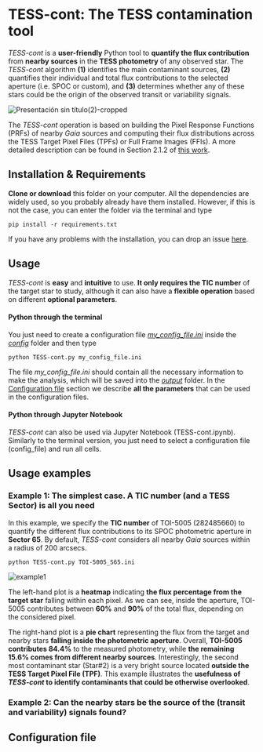# TESS-cont: The TESS contamination tool

*TESS-cont* is a **user-friendly** Python tool to **quantify the flux contribution** from **nearby sources** in the **TESS photometry** of any observed star. The *TESS-cont* algorithm **(1)** identifies the main contaminant sources, **(2)** quantifies their individual and total flux contributions to the selected aperture (i.e. SPOC or custom), and **(3)** determines whether any of these stars could be the origin of the observed transit or variability signals. 

![Presentación sin título(2)-cropped](https://github.com/user-attachments/assets/59ef2a7f-f7db-4c9a-aa74-ec2ff71dc1a7)

The *TESS-cont* operation is based on building the Pixel Response Functions (PRFs) of nearby *Gaia* sources and computing their flux distributions across the TESS Target Pixel Files (TPFs) or Full Frame Images (FFIs). A more detailed description can be found in Section 2.1.2 of [this work]().

## Installation & Requirements

**Clone or download** this folder on your computer. All the dependencies are widely used, so you probably already have them installed. However, if this is not the case, you can enter the folder via the terminal and type
```
pip install -r requirements.txt
```
If you have any problems with the installation, you can drop an issue [here](https://github.com/castro-gzlz/TESS-cont/issues).

## Usage

*TESS-cont* is **easy** and **intuitive** to use. **It only requires the TIC number** of the target star to study, although it can also have a **flexible operation** based on different **optional parameters**.

#### Python through the terminal

You just need to create a configuration file *[my_config_file.ini](https://github.com/castro-gzlz/mr-plotter/blob/main/config/my_config_file.ini)* inside the [*config*](https://github.com/castro-gzlz/mr-plotter/tree/main/config) folder and then type

```
python TESS-cont.py my_config_file.ini
```
The file *my_config_file.ini* should contain all the necessary information to make the analysis, which will be saved into the *[output](https://github.com/castro-gzlz/mr-plotter/tree/main/output)* folder. In the [Configuration file](#configuration-file) section we describe **all the parameters** that can be used in the configuration files.


#### Python through Jupyter Notebook

*TESS-cont* can also be used via Jupyter Notebook (TESS-cont.ipynb). Similarly to the terminal version, you just need to select a configuration file (config_file) and run all cells.

## Usage examples

### Example 1: The simplest case. A TIC number (and a TESS Sector) is all you need

In this example, we specify the **TIC number** of TOI-5005 (282485660) to quantify the different flux contributions to its SPOC photometric aperture in **Sector 65**. By default, *TESS-cont* considers all nearby *Gaia* sources within a radius of 200 arcsecs. 

```
python TESS-cont.py TOI-5005_S65.ini
```

![example1](https://github.com/user-attachments/assets/4e413a10-2edf-4a18-91fa-97147b189504)


The left-hand plot is a **heatmap** indicating **the flux percentage from the target star** falling within each pixel. As we can see, inside the aperture, TOI-5005 contributes between **60%** and **90%** of the total flux, depending on the considered pixel. 

The right-hand plot is a **pie chart** representing the flux from the target and nearby stars **falling inside the photometric aperture**. Overall, **TOI-5005 contributes 84.4%** to the measured photometry, while **the remaining 15.6% comes from different nearby sources**. Interestingly, the second most contaminant star (Star#2) is a very bright source located **outside the TESS Target Pixel File (TPF)**. This example illustrates the **usefulness of *TESS-cont* to identify contaminants that could be otherwise overlooked**. 

### Example 2: Can the nearby stars be the source of the (transit and variability) signals found?


## Configuration file




